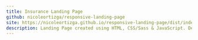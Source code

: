 ```yaml
---
title: Insurance Landing Page
github: nicoleortizga/responsive-landing-page
site: https://nicoleortizga.github.io/responsive-landing-page/dist/index.html
description: Landing Page created using HTML, CSS/Sass & JavaScript. Design by frontendmentor.io
---
```

